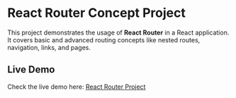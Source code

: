 # React Router Concept Project

This project demonstrates the usage of **React Router** in a React application.  
It covers basic and advanced routing concepts like nested routes, navigation, links, and pages.

## Live Demo

Check the live demo here: [React Router Project](https://react-router-small-project.netlify.app/)
